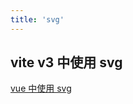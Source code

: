 ```yaml
---
title: 'svg'
---
```


## vite v3 中使用 svg

[vue 中使用 svg](https://blog.logrocket.com/using-svg-and-vue-js-a-complete-guide/)
